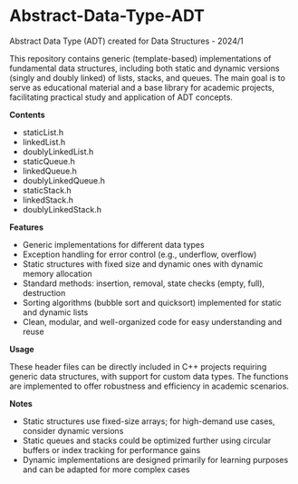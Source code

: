 # Abstract-Data-Type-ADT
Abstract Data Type (ADT) created for Data Structures - 2024/1

This repository contains generic (template-based) implementations of fundamental data structures, including both static and dynamic versions (singly and doubly linked) of lists, stacks, and queues.
The main goal is to serve as educational material and a base library for academic projects, facilitating practical study and application of ADT concepts.

**Contents**
- staticList.h
- linkedList.h
- doublyLinkedList.h
- staticQueue.h
- linkedQueue.h
- doublyLinkedQueue.h
- staticStack.h
- linkedStack.h
- doublyLinkedStack.h
  
**Features**
- Generic implementations for different data types
- Exception handling for error control (e.g., underflow, overflow)
- Static structures with fixed size and dynamic ones with dynamic memory allocation
- Standard methods: insertion, removal, state checks (empty, full), destruction
- Sorting algorithms (bubble sort and quicksort) implemented for static and dynamic lists
- Clean, modular, and well-organized code for easy understanding and reuse

**Usage**

These header files can be directly included in C++ projects requiring generic data structures, with support for custom data types. The functions are implemented to offer robustness and efficiency in academic scenarios.

**Notes**
- Static structures use fixed-size arrays; for high-demand use cases, consider dynamic versions
- Static queues and stacks could be optimized further using circular buffers or index tracking for performance gains
- Dynamic implementations are designed primarily for learning purposes and can be adapted for more complex cases
